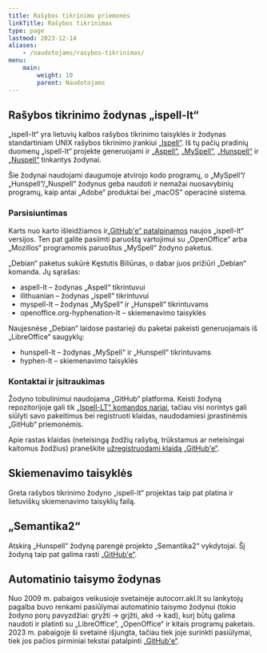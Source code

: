 ```yaml
---
title: Rašybos tikrinimo priemonės
linkTitle: Rašybos tikrinimas
type: page
lastmod: 2023-12-14
aliases:
    - /naudotojams/rasybos-tikrinimas/
menu:
    main:
        weight: 10
        parent: Naudotojams
---
```


Rašybos tikrinimo žodynas „ispell-lt“
-------------------------------------

„ispell-lt“ yra lietuvių kalbos rašybos tikrinimo taisyklės ir žodynas standartiniam UNIX rašybos tikrinimo
įrankiui [„Ispell“](http://fmg-www.cs.ucla.edu/geoff/ispell.html). Iš tų pačių pradinių duomenų „ispell-lt“ projekte
generuojami
ir [„Aspell“](http://aspell.net/), [„MySpell“](http://code.google.com/a/apache-extras.org/p/ooo-myspell/), [„Hunspell“](http://hunspell.sourceforge.net/)
ir [„Nuspell“](https://nuspell.github.io/) tinkantys žodynai.

Šie žodynai naudojami daugumoje atvirojo kodo programų, o „MySpell“/„Hunspell“/„Nuspell“ žodynus geba naudoti ir nemažai
nuosavybinių programų, kaip antai „Adobe“ produktai bei „macOS“ operacinė sistema.

### Parsisiuntimas

Karts nuo karto išleidžiamos ir[„GitHub'e“ patalpinamos](https://github.com/ispell-lt/ispell-lt/releases) naujos
„ispell-lt“ versijos. Ten pat galite pasiimti paruoštą vartojimui su „OpenOffice“ arba „Mozillos“ programomis paruoštus
„MySpell“ žodyno paketus.

„Debian“ paketus sukūrė Kęstutis Biliūnas, o dabar juos prižiūri „Debian“ komanda. Jų sąrašas:

* aspell-lt – žodynas „Aspell“ tikrintuvui
* ilithuanian – žodynas „ispell“ tikrintuvui
* myspell-lt – žodynas „MySpell“ ir „Hunspell“ tikrintuvams
* openoffice.org-hyphenation-lt – skiemenavimo taisyklės

Naujesnėse „Debian“ laidose pastarieji du paketai pakeisti generuojamais iš „LibreOffice“ saugyklų:

* hunspell-lt – žodynas „MySpell“ ir „Hunspell“ tikrintuvams
* hyphen-lt – skiemenavimo taisyklės

### Kontaktai ir įsitraukimas

Žodyno tobulinimui naudojama „GitHub“ platforma. Keisti žodyną repozitorijoje gali
tik [„Ispell-LT“ komandos nariai](https://github.com/ispell-lt), tačiau visi norintys gali siūlyti savo pakeitimus bei
registruoti klaidas, naudodamiesi įprastinėmis „GitHub“ priemonėmis.

Apie rastas klaidas (neteisingą žodžių rašybą, trūkstamus ar neteisingai kaitomus žodžius)
praneškite [užregistruodami klaidą „GitHub'e“](https://github.com/ispell-lt/ispell-lt/issues).

Skiemenavimo taisyklės
----------------------

Greta rašybos tikrinimo žodyno „ispell-lt“ projektas taip pat platina ir lietuviškų skiemenavimo taisyklių failą.

„Semantika2“
------------

Atskirą „Hunspell“ žodyną parengė projekto „Semantika2“ vykdytojai. Šį žodyną taip pat galima
rasti [„GitHub'e“](https://github.com/Semantika2/Hunspell-Zodynai-ir-gramatika-v.45).

Automatinio taisymo žodynas
---------------------------

Nuo 2009 m. pabaigos veikusioje svetainėje autocorr.akl.lt su lankytojų pagalba buvo renkami pasiūlymai automatinio
taisymo žodynui (tokio žodyno porų pavyzdžiai: gryžti → grįžti, akd → kad), kurį būtų galima naudoti ir platinti su
„LibreOffice“, „OpenOffice“ ir kitais programų paketais. 2023 m. pabaigoje ši svetainė išjungta, tačiau tiek joje
surinkti pasiūlymai, tiek jos pačios pirminiai tekstai
patalpinti [„GitHub'e“](https://github.com/rimas-kudelis/autocorr-lt).
